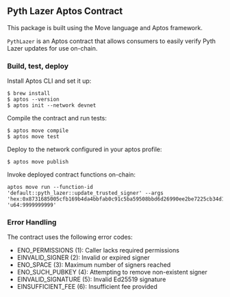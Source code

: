 ## Pyth Lazer Aptos Contract

This package is built using the Move language and Aptos framework.

`PythLazer` is an Aptos contract that allows consumers to easily verify Pyth Lazer updates for use on-chain.

### Build, test, deploy

Install Aptos CLI and set it up:

```shell
$ brew install
$ aptos --version
$ aptos init --network devnet
```

Compile the contract and run tests:

```shell
$ aptos move compile
$ aptos move test
```

Deploy to the network configured in your aptos profile:

```shell
$ aptos move publish
```

Invoke deployed contract functions on-chain:

```shell
aptos move run --function-id 'default::pyth_lazer::update_trusted_signer' --args 'hex:0x8731685005cfb169b4da4bbfab0c91c5ba59508bbd6d26990ee2be7225cb34d1' 'u64:9999999999'
```

### Error Handling

The contract uses the following error codes:

- ENO_PERMISSIONS (1): Caller lacks required permissions
- EINVALID_SIGNER (2): Invalid or expired signer
- ENO_SPACE (3): Maximum number of signers reached
- ENO_SUCH_PUBKEY (4): Attempting to remove non-existent signer
- EINVALID_SIGNATURE (5): Invalid Ed25519 signature
- EINSUFFICIENT_FEE (6): Insufficient fee provided
